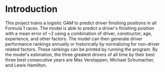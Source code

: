 # Introduction
This project trains a logistic GAM to predict driver finishing positions in all Formula 1 races. The model is able to predict a driver's finishing position with a mean error of ~2 using a combination of driver, constructor, age, experience, and other factors. The model can then generate driver performance rankings annually or historically by normalizing for non-driver related factors. These rankings can be printed by running the program. By the model's estimation, the three greatest drivers of all time by their best three best consecutive years are Max Verstappen, Michael Schumacher, and Lewis Hamilton.
